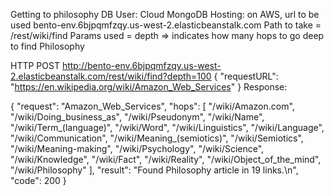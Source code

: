 Getting to philosophy
DB User: Cloud MongoDB
Hosting: on AWS, url to be used bento-env.6bjpqmfzqy.us-west-2.elasticbeanstalk.com
Path to take = /rest/wiki/find
Params used = depth => indicates how many hops to go deep to find Philosophy

HTTP POST
http://bento-env.6bjpqmfzqy.us-west-2.elasticbeanstalk.com/rest/wiki/find?depth=100
{
 "requestURL": "https://en.wikipedia.org/wiki/Amazon_Web_Services"
}
Response:

{
    "request": "Amazon_Web_Services",
    "hops": [
        "/wiki/Amazon.com",
        "/wiki/Doing_business_as",
        "/wiki/Pseudonym",
        "/wiki/Name",
        "/wiki/Term_(language)",
        "/wiki/Word",
        "/wiki/Linguistics",
        "/wiki/Language",
        "/wiki/Communication",
        "/wiki/Meaning_(semiotics)",
        "/wiki/Semiotics",
        "/wiki/Meaning-making",
        "/wiki/Psychology",
        "/wiki/Science",
        "/wiki/Knowledge",
        "/wiki/Fact",
        "/wiki/Reality",
        "/wiki/Object_of_the_mind",
        "/wiki/Philosophy"
    ],
    "result": "Found Philosophy article in 19 links.\n",
    "code": 200
}
